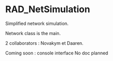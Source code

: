 # RAD_NetSimulation
Simplified network simulation. 

Network class is the main. 

2 collaborators : Novakym et Daaren. 


Coming soon : console interface
No doc planned
